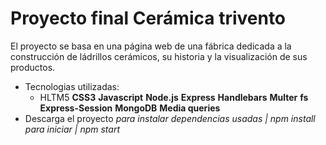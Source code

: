 # Proyecto final Cerámica trivento
El proyecto se basa en una página web de una fábrica dedicada a la construcción de ládrillos cerámicos, su historia y la visualización de sus productos.
- Tecnologias utilizadas:
    * HLTM5
**CSS3**
**Javascript**
**Node.js**
**Express**
**Handlebars**
**Multer**
**fs**
**Express-Session**
**MongoDB**
**Media queries**
- Descarga el proyecto
*para instalar dependencias usadas | npm install*
*para iniciar | npm start*
